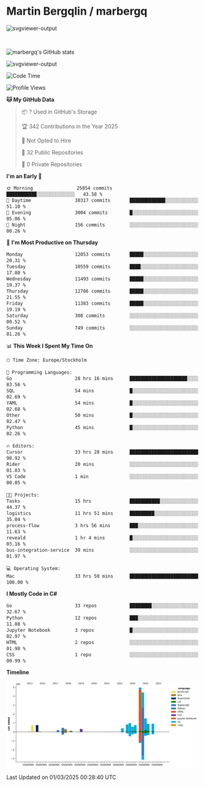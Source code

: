 # Martin Bergqlin / marbergq

![svgviewer-output](https://user-images.githubusercontent.com/2405410/206014777-22d41ecb-c24f-421d-b7d9-bba2cb5bb0de.svg)

<br>

<!--- [![Martin's Week](https://github-readme-stats.vercel.app/api/wakatime?username=marbergq&theme=dark)](https://github.com/anuraghazra/github-readme-stats) -->

![marbergq's GitHub stats](https://github-readme-stats.vercel.app/api?username=marbergq&count_private=true&show_icons=true)

![svgviewer-output](https://wakatime.com/badge/user/3f0a2069-6683-4e19-9a4a-7d21ea815067.svg)

<!--START_SECTION:waka-->
![Code Time](http://img.shields.io/badge/Code%20Time-4%2C865%20hrs%2046%20mins-blue)

![Profile Views](http://img.shields.io/badge/Profile%20Views-0-blue)

**🐱 My GitHub Data** 

> 📦 ? Used in GitHub's Storage 
 > 
> 🏆 342 Contributions in the Year 2025
 > 
> 🚫 Not Opted to Hire
 > 
> 📜 32 Public Repositories 
 > 
> 🔑 0 Private Repositories 
 > 
**I'm an Early 🐤** 

```text
🌞 Morning                25854 commits       ███████████░░░░░░░░░░░░░░   43.58 % 
🌆 Daytime                30317 commits       █████████████░░░░░░░░░░░░   51.10 % 
🌃 Evening                3004 commits        █░░░░░░░░░░░░░░░░░░░░░░░░   05.06 % 
🌙 Night                  156 commits         ░░░░░░░░░░░░░░░░░░░░░░░░░   00.26 % 
```
📅 **I'm Most Productive on Thursday** 

```text
Monday                   12053 commits       █████░░░░░░░░░░░░░░░░░░░░   20.31 % 
Tuesday                  10559 commits       ████░░░░░░░░░░░░░░░░░░░░░   17.80 % 
Wednesday                11493 commits       █████░░░░░░░░░░░░░░░░░░░░   19.37 % 
Thursday                 12786 commits       █████░░░░░░░░░░░░░░░░░░░░   21.55 % 
Friday                   11383 commits       █████░░░░░░░░░░░░░░░░░░░░   19.19 % 
Saturday                 308 commits         ░░░░░░░░░░░░░░░░░░░░░░░░░   00.52 % 
Sunday                   749 commits         ░░░░░░░░░░░░░░░░░░░░░░░░░   01.26 % 
```


📊 **This Week I Spent My Time On** 

```text
🕑︎ Time Zone: Europe/Stockholm

💬 Programming Languages: 
Go                       28 hrs 16 mins      █████████████████████░░░░   83.56 % 
SQL                      54 mins             █░░░░░░░░░░░░░░░░░░░░░░░░   02.69 % 
YAML                     54 mins             █░░░░░░░░░░░░░░░░░░░░░░░░   02.68 % 
Other                    50 mins             █░░░░░░░░░░░░░░░░░░░░░░░░   02.47 % 
Python                   45 mins             █░░░░░░░░░░░░░░░░░░░░░░░░   02.26 % 

🔥 Editors: 
Cursor                   33 hrs 28 mins      █████████████████████████   98.92 % 
Rider                    20 mins             ░░░░░░░░░░░░░░░░░░░░░░░░░   01.03 % 
VS Code                  1 min               ░░░░░░░░░░░░░░░░░░░░░░░░░   00.05 % 

🐱‍💻 Projects: 
Tasks                    15 hrs              ███████████░░░░░░░░░░░░░░   44.37 % 
logistics                11 hrs 51 mins      █████████░░░░░░░░░░░░░░░░   35.04 % 
process-flow             3 hrs 56 mins       ███░░░░░░░░░░░░░░░░░░░░░░   11.63 % 
reveald                  1 hr 4 mins         █░░░░░░░░░░░░░░░░░░░░░░░░   03.16 % 
bus-integration-service  39 mins             ░░░░░░░░░░░░░░░░░░░░░░░░░   01.97 % 

💻 Operating System: 
Mac                      33 hrs 50 mins      █████████████████████████   100.00 % 
```

**I Mostly Code in C#** 

```text
Go                       33 repos            ████████░░░░░░░░░░░░░░░░░   32.67 % 
Python                   12 repos            ███░░░░░░░░░░░░░░░░░░░░░░   11.88 % 
Jupyter Notebook         3 repos             █░░░░░░░░░░░░░░░░░░░░░░░░   02.97 % 
HTML                     2 repos             ░░░░░░░░░░░░░░░░░░░░░░░░░   01.98 % 
CSS                      1 repo              ░░░░░░░░░░░░░░░░░░░░░░░░░   00.99 % 
```



**Timeline**

![Lines of Code chart](https://raw.githubusercontent.com/marbergq/marbergq/main/assets/bar_graph.png)


 Last Updated on 01/03/2025 00:28:40 UTC
<!--END_SECTION:waka-->
